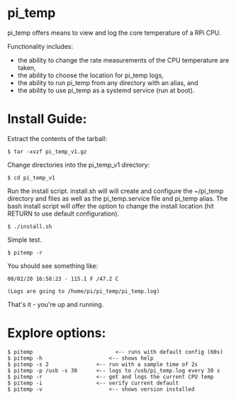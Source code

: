 # pi_temp

pi_temp offers means to view and log the core temperature of a RPi CPU.

Functionality includes: 
  - the ability to change the rate measurements of the CPU temperature are taken, 
  - the ability to choose the location for pi_temp logs,
  - the ability to run pi_temp from any directory with an alias, and
  - the ability to use pi_temp as a systemd service (run at boot).

# Install Guide:

Extract the contents of the tarball:

    $ tar -xvzf pi_temp_v1.gz

Change directories into the pi_temp_v1 directory:

    $ cd pi_temp_v1

Run the install script.  install.sh will will create and configure the ~/pi_temp directory and files as well as the pi_temp.service file and pi_temp alias.  The bash install script will offer the option to change the install location (hit RETURN to use default configuration).

    $ ./install.sh

Simple test. 

    $ pitemp -r

You should see something like:

    08/02/20 16:58:23 - 115.1 F /47.2 C

    (Logs are going to /home/pi/pi_temp/pi_temp.log)

That's it - you're up and running.

# Explore options:

    $ pitemp			              <-- runs with default config (60s)
    $ pitemp -h 		            <-- shows help
    $ pitemp -s 2               <-- run with a sample time of 2s
    $ pitemp -p /usb -s 30	    <-- logs to /usb/pi_temp.log every 30 s
    $ pitemp -r                 <-- get and logs the current CPU temp
    $ pitemp -i                 <-- verify current default
    $ pitemp -v 		            <-- shows version installed
